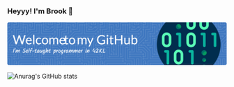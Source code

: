 ### Heyyy! I'm Brook 👋

![Header](./github-header-image.png)

![Anurag's GitHub stats](https://github-readme-stats.vercel.app/api?username=brook5407&show_icons=true&theme=transparent)

<!--
**brook5407/brook5407** is a ✨ _special_ ✨ repository because its `README.md` (this file) appears on your GitHub profile.

Here are some ideas to get you started:

- 🔭 I’m currently working on ...
- 🌱 I’m currently learning ...
- 👯 I’m looking to collaborate on ...
- 🤔 I’m looking for help with ...
- 💬 Ask me about ...
- 📫 How to reach me: ...
- 😄 Pronouns: ...
- ⚡ Fun fact: ...
-->
